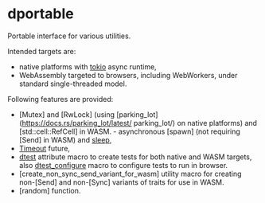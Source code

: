 # dportable

Portable interface for various utilities.

Intended targets are:
 - native platforms with [tokio](https://docs.rs/tokio/latest/tokio/) async runtime,
 - WebAssembly targeted to browsers, including WebWorkers,
   under standard single-threaded model.

Following features are provided:
 - [Mutex] and [RwLock] (using [parking_lot](https://docs.rs/parking_lot/latest/   parking_lot/) on native platforms)
    and [std::cell::RefCell] in WASM.  - asynchronous [spawn] (not requiring [Send] in WASM) and [sleep](time::sleep),
 - [Timeout](time::Timeout) future,
 - [dtest](test::dtest) attribute macro to create tests for both
    native and WASM targets, also [dtest_configure](test::dtest_configure)
    macro to configure tests to run in browser.
 - [create_non_sync_send_variant_for_wasm] utility macro for creating
    non-[Send] and non-[Sync] variants of traits for use in WASM.
 - [random] function.
